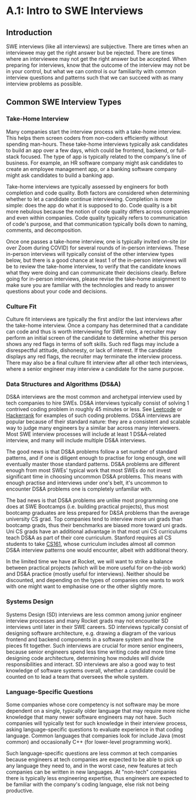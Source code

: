 # A.1: Intro to SWE Interviews

## Introduction

SWE interviews (like all interviews) are subjective. There are times when an interviewee may get the right answer but be rejected. There are times where an interviewee may not get the right answer but be accepted. When preparing for interviews, know that the outcome of the interview may not be in your control, but what we can control is our familiarity with common interview questions and patterns such that we can succeed with as many interview problems as possible.

## Common SWE Interview Types

### Take-Home Interview

Many companies start the interview process with a take-home interview. This helps them screen coders from non-coders efficiently without spending man-hours. These take-home interviews typically ask candidates to build an app over a few days, which could be frontend, backend, or full-stack focused. The type of app is typically related to the company's line of business. For example, an HR software company might ask candidates to create an employee management app, or a banking software company might ask candidates to build a banking app.

Take-home interviews are typically assessed by engineers for both completion and code quality. Both factors are considered when determining whether to let a candidate continue interviewing. Completion is more simple: does the app do what it is supposed to do. Code quality is a bit more nebulous because the notion of code quality differs across companies and even within companies. Code quality typically refers to communication of code's purpose, and that communication typically boils down to naming, comments, and decomposition.

Once one passes a take-home interview, one is typically invited on-site (or over Zoom during COVID) for several rounds of in-person interviews. These in-person interviews will typically consist of the other interview types below, but there is a good chance at least 1 of the in-person interviews will be to review the take-home interview, to verify that the candidate knows what they were doing and can communicate their decisions clearly. Before going for in-person interviews, please revise the take-home assignment to make sure you are familiar with the technologies and ready to answer questions about your code and decisions.

### Culture Fit

Culture fit interviews are typically the first and/or the last interviews after the take-home interview. Once a company has determined that a candidate can code and thus is worth interviewing for SWE roles, a recruiter may perform an initial screen of the candidate to determine whether this person shows any red flags in terms of soft skills. Such red flags may include a disrespectful attitude, dishonesty, or lack of interest. If the candidate displays any red flags, the recruiter may terminate the interview process. There may also be a final culture fit interview after all other tech interviews, where a senior engineer may interview a candidate for the same purpose.

### Data Structures and Algorithms (DS\&A)

DS\&A interviews are the most common and archetypal interview used by tech companies to hire SWEs. DS\&A interviews typically consist of solving 1 contrived coding problem in roughly 45 minutes or less. See [Leetcode](https://leetcode.com) or [Hackerrank](https://www.hackerrank.com) for examples of such coding problems. DS\&A interviews are popular because of their standard nature: they are a consistent and scalable way to judge many engineers by a similar bar across many interviewers. Most SWE interview processes will include at least 1 DS\&A-related interview, and many will include multiple DS\&A interviews.

The good news is that DS\&A problems follow a set number of standard patterns, and if one is diligent enough to practise for long enough, one will eventually master those standard patterns. DS\&A problems are different enough from most SWEs' typical work that most SWEs do not invest significant time in choosing uncommon DS\&A problems. This means with enough practise and interviews under one's belt, it's uncommon to encounter DS\&A problems one is completely unfamiliar with.

The bad news is that DS\&A problems are unlike most programming one does at SWE Bootcamps (i.e. building practical projects), thus most bootcamp graduates are less prepared for D\&SA problems than the average university CS grad. Top companies tend to interview more uni grads than bootcamp grads, thus their benchmarks are biased more toward uni grads. Uni CS grads have an additional advantage in that most uni CS curriculums teach DS\&A as part of their core curriculum. Stanford requires all CS students to take [CS161](https://www.coursera.org/specializations/algorithms), whose curriculum includes almost all common DS\&A interview patterns one would encounter, albeit with additional theory.

In the limited time we have at Rocket, we will want to strike a balance between practical projects (which will be more useful for on-the-job work) and DS\&A practice (mostly useful for interviews). Neither should be discounted, and depending on the types of companies one wants to work with one might want to emphasise one or the other slightly more.

### Systems Design

Systems Design (SD) interviews are less common among junior engineer interview processes and many Rocket grads may not encounter SD interviews until later in their SWE careers. SD interviews typically consist of designing software architecture, e.g. drawing a diagram of the various frontend and backend components in a software system and how the pieces fit together. Such interviews are crucial for more senior engineers, because senior engineers spend less time writing code and more time designing code architecture, determining how modules will divide responsibilities and interact. SD interviews are also a good way to test knowledge of software systems overall, whether a candidate could be counted on to lead a team that oversees the whole system.

### Language-Specific Questions

Some companies whose core competency is not software may be more dependent on a single, typically older language that may require more niche knowledge that many newer software engineers may not have. Such companies will typically test for such knowledge in their interview process, asking language-specific questions to evaluate experience in that coding language. Common languages that companies look for include Java (most common) and occasionally C++ (for lower-level programming work).

Such language-specific questions are less common at tech companies because engineers at tech companies are expected to be able to pick up any language they need to, and in the worst case, new features at tech companies can be written in new languages. At "non-tech" companies there is typically less engineering expertise, thus engineers are expected to be familiar with the company's coding language, else risk not being productive.
